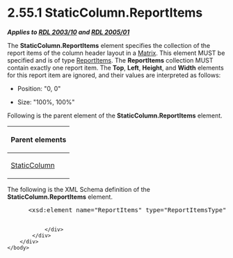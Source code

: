 <html dir="LTR" xmlns:mshelp="http://msdn.microsoft.com/mshelp" xmlns:ddue="http://ddue.schemas.microsoft.com/authoring/2003/5" xmlns:xlink="http://www.w3.org/1999/xlink" xmlns:tool="http://www.microsoft.com/tooltip">
    <head>
        <meta http-equiv="Content-Type" content="text/html; CHARSET=utf-8"></meta>
        <meta name="save" content="history"></meta>
        <title>2.55.1 StaticColumn.ReportItems</title>
        <xml>
            <mshelp:toctitle title="2.55.1 StaticColumn.ReportItems"></mshelp:toctitle>
            <mshelp:rltitle title="[MS-RDL]: StaticColumn.ReportItems"></mshelp:rltitle>
            <mshelp:keyword index="A" term="1076eec4-d49b-4ff8-af87-e7df17c7ca32"></mshelp:keyword>
            <mshelp:attr name="DCSext.ContentType" value="open specification"></mshelp:attr>
            <mshelp:attr name="AssetID" value="1076eec4-d49b-4ff8-af87-e7df17c7ca32"></mshelp:attr>
            <mshelp:attr name="TopicType" value="kbRef"></mshelp:attr>
            <mshelp:attr name="DCSext.Title" value="[MS-RDL]: StaticColumn.ReportItems" />
        </xml>
    </head>
    <body>
        <div id="header">
            <h1 class="heading">2.55.1 StaticColumn.ReportItems</h1>
        </div>
        <div id="mainSection">
            <div id="mainBody">
                <div id="allHistory" class="saveHistory"></div>
                <div id="sectionSection0" class="section" name="collapseableSection">
                    

<p><b><i>Applies to </i></b><a href="a7e2ad00-07c8-4f6d-80ab-3ad55df7b233.md"><b><i>RDL 2003/10</i></b></a><b>
<i>and </i></b><a href="3ebe2912-4958-4832-b391-cad1f5e13338.md"><b><i>RDL 2005/01</i></b></a></p>

<p>The <b>StaticColumn.ReportItems</b> element specifies the
collection of the report items of the column header layout in a <a href="25419c0a-c7c6-43d7-8ca5-1af842666dcb.md">Matrix</a>. This element MUST
be specified and is of type <a href="c5fef915-e842-43b4-91f9-56af4eb15be0.md">ReportItems</a>.
The <b>ReportItems</b> collection MUST contain exactly one report item. The <b>Top</b>,
<b>Left</b>, <b>Height</b>, and <b>Width</b> elements for this report item are
ignored, and their values are interpreted as follows:</p>

<ul><li><p><span><span> 
</span></span>Position: &quot;0, 0&quot;</p>

</li><li><p><span><span> 
</span></span>Size: &quot;100%, 100%&quot;</p>

</li></ul><p>Following is the parent element of the <b>StaticColumn.ReportItems</b>
element.</p>

<table>
 <thead>
  <tr>
   <th>
   <p>Parent elements</p>
   </th>
  </tr>
 </thead>
 <tr>
  <td>
  <p><a href="5ce81585-de46-403d-bfbf-feebaa70e46b.md">StaticColumn</a></p>
  </td>
 </tr>
</table>

<p>The following is the XML Schema definition of the <b>StaticColumn.ReportItems</b>
element.          </p>

<dl>
<dd>
<div><pre> &lt;xsd:element name=&quot;ReportItems&quot; type=&quot;ReportItemsType&quot; /&gt;
  
</pre></div>
</dd></dl>


                </div>
            </div>
        </div>
    </body>
</html>